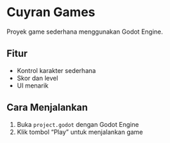 # Cuyran Games

Proyek game sederhana menggunakan Godot Engine.

## Fitur
- Kontrol karakter sederhana
- Skor dan level
- UI menarik

## Cara Menjalankan
1. Buka `project.godot` dengan Godot Engine
2. Klik tombol “Play” untuk menjalankan game
